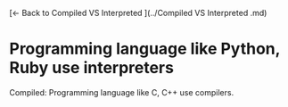 [← Back to Compiled VS Interpreted ](../Compiled VS Interpreted .md)

# Programming language like Python, Ruby use interpreters

Compiled: Programming language like C, C++ use compilers.